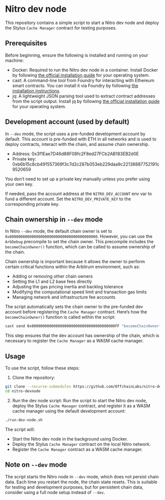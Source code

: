 # Nitro dev node

This repository contains a simple script to start a Nitro dev node and deploy the Stylus `Cache Manager` contract for testing purposes.

## Prerequisites

Before beginning, ensure the following is installed and running on your machine:

- Docker: Required to run the Nitro dev node in a container. Install Docker by following [the official installation guide](https://docs.docker.com/get-started/get-docker/) for your operating system.
- cast: A command-line tool from Foundry for interacting with Ethereum smart contracts. You can install it via Foundry by following [the installation instructions](https://book.getfoundry.sh/getting-started/installation).
- jq: A lightweight JSON parsing tool used to extract contract addresses from the script output. Install jq by following [the official installation guide](https://jqlang.github.io/jq/download/) for your operating system.

## Development account (used by default)

In `--dev` mode, the script uses a pre-funded development account by default. This account is pre-funded with ETH in all networks and is used to deploy contracts, interact with the chain, and assume chain ownership.

- Address: 0x3f1Eae7D46d88F08fc2F8ed27FCb2AB183EB2d0E
- Private key: 0xb6b15c8cb491557369f3c7d2c287b053eb229daa9c22138887752191c9520659

You don’t need to set up a private key manually unless you prefer using your own key.

If needed, pass the account address at the `NITRO_DEV_ACCOUNT` env var to fund a different account.
Set the `NITRO_DEV_PRIVATE_KEY` to the corresponding private key.

## Chain ownership in `--dev` mode

In Nitro `--dev` mode, the default chain owner is set to `0x0000000000000000000000000000000000000000`. However, you can use the `ArbDebug` precompile to set the chain owner. This precompile includes the `becomeChainOwner()` function, which can be called to assume ownership of the chain.

Chain ownership is important because it allows the owner to perform certain critical functions within the Arbitrum environment, such as:

- Adding or removing other chain owners
- Setting the L1 and L2 base fees directly
- Adjusting the gas pricing inertia and backlog tolerance
- Modifying the computational speed limit and transaction gas limits
- Managing network and infrastructure fee accounts

The script automatically sets the chain owner to the pre-funded dev account before registering the `Cache Manager` contract. Here’s how the `becomeChainOwner()` function is called within the script:

```bash
cast send 0x00000000000000000000000000000000000000FF "becomeChainOwner()" --private-key 0xb6b15c8cb491557369f3c7d2c287b053eb229daa9c22138887752191c9520659 --rpc-url http://127.0.0.1:8547
```

This step ensures that the dev account has ownership of the chain, which is necessary to register the `Cache Manager` as a WASM cache manager.


## Usage

To use the script, follow these steps:

1. Clone the repository:

```bash
git clone --recurse-submodules https://github.com/OffchainLabs/nitro-devnode.git
cd nitro-devnode
```

2. Run the dev node script:
Run the script to start the Nitro dev node, deploy the Stylus `Cache Manager` contract, and register it as a WASM cache manager using the default development account:

```bash
./run-dev-node.sh
```

The script will:

- Start the Nitro dev node in the background using Docker.
- Deploy the Stylus `Cache Manager` contract on the local Nitro network.
- Register the `Cache Manager` contract as a WASM cache manager.

## Note on `--dev` mode

The script starts the Nitro node in `--dev` mode, which does not persist chain data. Each time you restart the node, the chain state resets. This is suitable for testing and development purposes, but for persistent chain data, consider using a full node setup instead of `--dev`.
